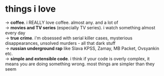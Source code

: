 # things i love

→ **coffee**. i REALLY love coffee. almost any. and a lot of  
→ **movies and TV series** (especially TV series). i watch something almost every day  
→ **true crime**. i'm obsessed with serial killer cases, mysterious disappearances, unsolved murders - all that dark stuff  
→ **russian underground rap** like Slava KPSS, Zamay, MB Packet, Ovsyankin etc.  
→ **simple and extensible code**. i think if your code is overly complex, it means you are doing something wrong. most things are simpler than they seem